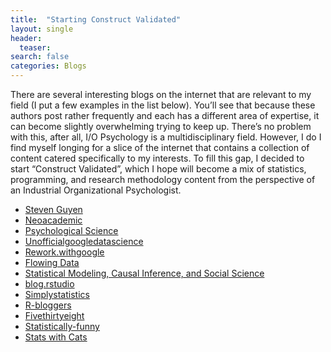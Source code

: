 ```yaml
---
title:  "Starting Construct Validated" 
layout: single
header:
  teaser: 
search: false
categories: Blogs
---
```


There are several interesting blogs on the internet that are relevant to my field (I put a few examples in the list below). You’ll see that because these authors post rather frequently and each has a different area of expertise, it can become slightly overwhelming trying to keep up. There’s no problem with this, after all, I/O Psychology is a multidisciplinary field. However, I do I find myself longing for a slice of the internet that contains a collection of content catered specifically to my interests. To fill this gap, I decided to start “Construct Validated”, which I hope will become a mix of statistics, programming, and research methodology content from the perspective of an Industrial Organizational Psychologist.

- [Steven Guyen][link1]
- [Neoacademic][link2]
- [Psychological Science][link3]
- [Unofficialgoogledatascience][link4]
- [Rework.withgoogle][link5]
- [Flowing Data][link6]
- [Statistical Modeling, Causal Inference, and Social Science][link7]
- [blog.rstudio][link8]
- [Simplystatistics][link9]
- [R-bloggers][link10]
- [Fivethirtyeight][link11]
- [Statistically-funny][link12]
- [Stats with Cats][link13]


[link1]: https://www.stevenguyenphd.net/blog
[link2]: http://neoacademic.com/
[link3]: http://www.psychologicalscience.org/news/minds-business
[link4]: http://www.unofficialgoogledatascience.com/
[link5]: https://rework.withgoogle.com/blog/
[link6]: http://flowingdata.com/
[link7]: http://andrewgelman.com/
[link8]: https://blog.rstudio.com/
[link9]: https://simplystatistics.org
[link10]: https://www.r-bloggers.com/
[link11]: http://fivethirtyeight.com/
[link12]: https://statistically-funny.blogspot.co.uk/
[link13]: https://statswithcats.wordpress.com/